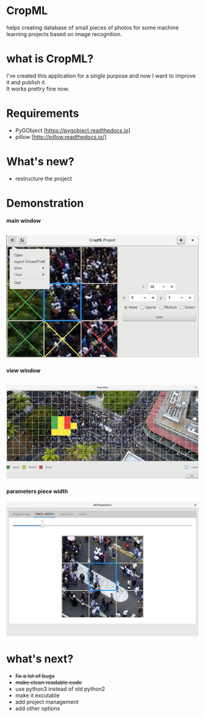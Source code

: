 # CropML
helps creating database of small pieces of photos for some machine learning projects based on image recognition.


# what is CropML?
I've created this application for a single purpose and now I want to improve it and publish it.  
It works prettry fine now.


# Requirements
- PyGObject [https://pygobject.readthedocs.io]
- pillow [http://pillow.readthedocs.io/]


# What's new?
- restructure the project



# Demonstration
#### main window
![](https://raw.githubusercontent.com/Samet-MohamedAmin/CropML/master/demonstration/main_window.png)
------------------------------------------------------------------------
#### view window
![](https://raw.githubusercontent.com/Samet-MohamedAmin/CropML/master/demonstration/view_window.png)
------------------------------------------------------------------------
#### parameters piece width
![](https://raw.githubusercontent.com/Samet-MohamedAmin/CropML/master/demonstration/parameters_piece_width.png)



# what's next?
- ~~fix a lot of bugs~~
- ~~make clean readable code~~
- use python3 instead of old python2
- make it excutable
- add project management
- add other options
